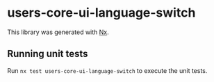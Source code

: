 # users-core-ui-language-switch

This library was generated with [Nx](https://nx.dev).

## Running unit tests

Run `nx test users-core-ui-language-switch` to execute the unit tests.
